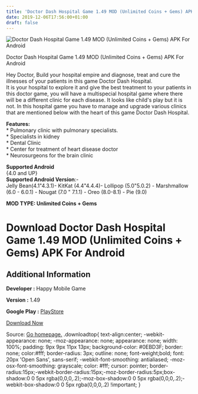 ```yaml
---
title: 'Doctor Dash Hospital Game 1.49 MOD (Unlimited Coins + Gems) APK For Android'
date: 2019-12-06T17:56:00+01:00
draft: false
---
```


![Doctor Dash Hospital Game 1.49 MOD (Unlimited Coins + Gems) APK For Android](https://i1.wp.com/apkhome.net/wp-content/uploads/2019/12/Doctor-Dash-Hospital-Game.png "Doctor Dash Hospital Game 1.49 MOD (Unlimited Coins + Gems) APK For Android")

  

Doctor Dash Hospital Game 1.49 MOD (Unlimited Coins + Gems) APK For Android

Hey Doctor, Build your hospital empire and diagnose, treat and cure the illnesses of your patients in this game Doctor Dash Hospital.  
It is your hospital to explore it and give the best treatment to your patients in this doctor game, you will have a multispecial hospital game where there will be a different clinic for each disease. It looks like child's play but it is not. In this hospital game you have to manage and upgrade various clinics that are mentioned below with the heart of this game Doctor Dash Hospital.

**Features:**  
\* Pulmonary clinic with pulmonary specialists.  
\* Specialists in kidney  
\* Dental Clinic  
\* Center for treatment of heart disease doctor  
\* Neurosurgeons for the brain clinic

**Supported Android**  
{4.0 and UP}  
**Supported Android Version**:-  
Jelly Bean(4.1"4.3.1)- KitKat (4.4"4.4.4)- Lollipop (5.0"5.0.2) - Marshmallow (6.0 - 6.0.1) - Nougat (7.0 " 7.1.1) - Oreo (8.0-8.1) - Pie (9.0)

**MOD TYPE: Unlimited Coins + Gems**

Download Doctor Dash Hospital Game 1.49 MOD (Unlimited Coins + Gems) APK For Android
====================================================================================

Additional Information
----------------------

**Developer :** Happy Mobile Game

**Version :** 1.49

**Google Play :** [PlayStore](https://play.google.com/store/apps/details?id=crazygames.games.hr)

  

[Download Now](https://store4app.co/post/doctor-dash-hospital-game-1-49-mod-unlimited-coins-gems-apk-for-android_1575651206)

  
Source: [Go homepage.](https://store4app.co/post/doctor-dash-hospital-game-1-49-mod-unlimited-coins-gems-apk-for-android_1575651206) .downloadtop{ text-align:center; -webkit-appearance: none; -moz-appearance: none; appearance: none; width: 100%; padding: 9px 9px 11px 13px; background-color: #0EBD3F; border: none; color:#fff; border-radius: 3px; outline: none; font-weight;bold; font: 20px 'Open Sans', sans-serif; -webkit-font-smoothing: antialiased; -moz-osx-font-smoothing: grayscale; color: #fff; cursor: pointer; border-radius:15px;-webkit-border-radius:15px;-moz-border-radius:5px;box-shadow:0 0 5px rgba(0,0,0,.2);-moz-box-shadow:0 0 5px rgba(0,0,0,.2);-webkit-box-shadow:0 0 5px rgba(0,0,0,.2) !important; }